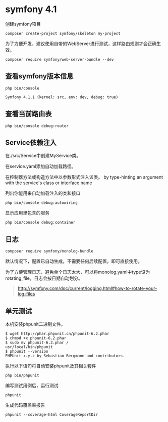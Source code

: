 # symfony 4.1

创建symfony项目
```
composer create-project symfony/skeleton my-project
```

为了方便开发，建议使用自带的WebServer进行测试，这样路由规则才会正确生效。
```
composer require symfony/web-server-bundle --dev
```
## 查看symfony版本信息
```
php bin/console

Symfony 4.1.1 (kernel: src, env: dev, debug: true)
```


## 查看当前路由表

```
php bin/console debug:router
```

## Service依赖注入

在./src/Service中创建MyService类。

在service.yaml添加自动加载路径。

在控制器方法或构造方法中以参数形式注入该类。
by type-hinting an argument with the service's class or interface name

列出你能用来自动加载注入的类和接口
```
php bin/console debug:autowiring
```
显示应用里包含的服务
```
php bin/console debug:container
```

## 日志

```
composer require symfony/monolog-bundle
```
默认情况下，配置已自动生成，不需要任何后续配置，即可直接使用。

为了方便管理日志，避免单个日志太大，可以将monolog.yaml中type设为rotating_file，日志会按日期自动划分。

>http://symfony.com/doc/current/logging.html#how-to-rotate-your-log-files

## 单元测试

本机安装phpunit二进制文件。
```
$ wget http://phar.phpunit.cn/phpunit-6.2.phar
$ chmod +x phpunit-6.2.phar
$ sudo mv phpunit-6.2.phar /
usr/local/bin/phpunit
$ phpunit --version
PHPUnit x.y.z by Sebastian Bergmann and contributors.
```
执行以下语句将自动安装phpunit及其相关套件
```
php bin/phpunit
```
编写测试用例后，运行测试
```
phpunit
```
生成代码覆盖率报告
```
phpunit --coverage-html CoverageReportDir
```